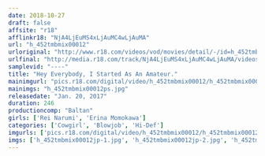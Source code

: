 ```yaml
---
date: 2018-10-27
draft: false
affsite: "r18"
afflinkr18: "NjA4LjEuMS4xLjAuMC4wLjAuMA"
url: "h_452tmbmix00012"
urloriginal: "http://www.r18.com/videos/vod/movies/detail/-/id=h_452tmbmix00012"
urlfinal: "http://media.r18.com/track/NjA4LjEuMS4xLjAuMC4wLjAuMA/videos/vod/movies/detail/-/id=h_452tmbmix00012"
samplevid: "----"
title: "Hey Everybody, I Started As An Amateur."
mainimgurl: "pics.r18.com/digital/video/h_452tmbmix00012/h_452tmbmix00012ps.jpg"
mainimgs: "h_452tmbmix00012ps.jpg"
releasedate: "Jan. 20, 2017"
duration: 246
productioncomp: "Baltan"
girls: ['Rei Narumi', 'Erina Momokawa']
categories: ['Cowgirl', 'Blowjob', 'Hi-Def']
imgurls: ['pics.r18.com/digital/video/h_452tmbmix00012/h_452tmbmix00012jp-1.jpg', 'pics.r18.com/digital/video/h_452tmbmix00012/h_452tmbmix00012jp-2.jpg', 'pics.r18.com/digital/video/h_452tmbmix00012/h_452tmbmix00012jp-3.jpg', 'pics.r18.com/digital/video/h_452tmbmix00012/h_452tmbmix00012jp-4.jpg', 'pics.r18.com/digital/video/h_452tmbmix00012/h_452tmbmix00012jp-5.jpg', 'pics.r18.com/digital/video/h_452tmbmix00012/h_452tmbmix00012jp-6.jpg', 'pics.r18.com/digital/video/h_452tmbmix00012/h_452tmbmix00012jp-7.jpg', 'pics.r18.com/digital/video/h_452tmbmix00012/h_452tmbmix00012jp-8.jpg', 'pics.r18.com/digital/video/h_452tmbmix00012/h_452tmbmix00012jp-9.jpg', 'pics.r18.com/digital/video/h_452tmbmix00012/h_452tmbmix00012jp-10.jpg', 'pics.r18.com/digital/video/h_452tmbmix00012/h_452tmbmix00012jp-11.jpg', 'pics.r18.com/digital/video/h_452tmbmix00012/h_452tmbmix00012jp-12.jpg', 'pics.r18.com/digital/video/h_452tmbmix00012/h_452tmbmix00012jp-13.jpg', 'pics.r18.com/digital/video/h_452tmbmix00012/h_452tmbmix00012jp-14.jpg', 'pics.r18.com/digital/video/h_452tmbmix00012/h_452tmbmix00012jp-15.jpg', 'pics.r18.com/digital/video/h_452tmbmix00012/h_452tmbmix00012jp-16.jpg', 'pics.r18.com/digital/video/h_452tmbmix00012/h_452tmbmix00012jp-17.jpg', 'pics.r18.com/digital/video/h_452tmbmix00012/h_452tmbmix00012jp-18.jpg', 'pics.r18.com/digital/video/h_452tmbmix00012/h_452tmbmix00012jp-19.jpg', 'pics.r18.com/digital/video/h_452tmbmix00012/h_452tmbmix00012jp-20.jpg']
imgs: ['h_452tmbmix00012jp-1.jpg', 'h_452tmbmix00012jp-2.jpg', 'h_452tmbmix00012jp-3.jpg', 'h_452tmbmix00012jp-4.jpg', 'h_452tmbmix00012jp-5.jpg', 'h_452tmbmix00012jp-6.jpg', 'h_452tmbmix00012jp-7.jpg', 'h_452tmbmix00012jp-8.jpg', 'h_452tmbmix00012jp-9.jpg', 'h_452tmbmix00012jp-10.jpg', 'h_452tmbmix00012jp-11.jpg', 'h_452tmbmix00012jp-12.jpg', 'h_452tmbmix00012jp-13.jpg', 'h_452tmbmix00012jp-14.jpg', 'h_452tmbmix00012jp-15.jpg', 'h_452tmbmix00012jp-16.jpg', 'h_452tmbmix00012jp-17.jpg', 'h_452tmbmix00012jp-18.jpg', 'h_452tmbmix00012jp-19.jpg', 'h_452tmbmix00012jp-20.jpg']
---
```

